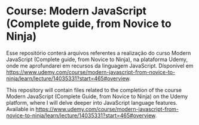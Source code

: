 # Course: Modern JavaScript (Complete guide, from Novice to Ninja)
Esse repositório conterá arquivos referentes a realização do curso Modern JavaScript (Complete guide, from Novice to Ninja), na plataforma Udemy, onde me aprofundarei em recursos da linguagem JavaScript. Dísponivel em https://www.udemy.com/course/modern-javascript-from-novice-to-ninja/learn/lecture/14035331?start=465#overview.

This repository will contain files related to the completion of the course Modern JavaScript (Complete Guide, from Novice to Ninja) on the Udemy platform, where I will delve deeper into JavaScript language features. Available in https://www.udemy.com/course/modern-javascript-from-novice-to-ninja/learn/lecture/14035331?start=465#overview.